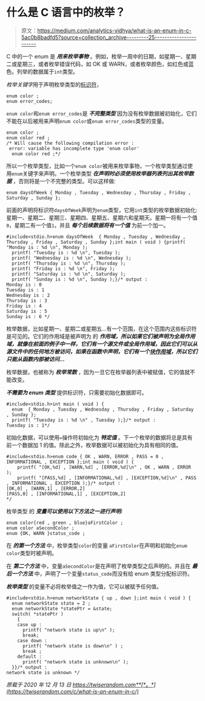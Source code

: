 # 什么是 C 语言中的枚举？

> 原文：<https://medium.com/analytics-vidhya/what-is-an-enum-in-c-5ac0b8badfd5?source=collection_archive---------25----------------------->

C 中的一个 enum 是 ***用来枚举事物*** 。例如，枚举一周中的日期，如星期一、星期二或星期三，或者枚举错误代码，如 OK 或 WARN，或者枚举颜色，如红色或蓝色。列举的数据属于`int`类型。

*枚举关键字*用于声明枚举类型的[标识符](https://twiserandom.com/c/what-is-an-identifier-in-c/)，

```
enum color ; 
enum error_codes;
```

`enum color`和`enum error_codes`是 ***不完整类型*** 因为没有枚举数据被初始化，它们不能在以后被用来声明`enum color`或`enum error_codes`类型的变量。

```
enum color ;
enum color red ;
/* Will cause the following compilation error :
 error: variable has incomplete type 'enum color'
  enum color red ;*/
```

所以一个枚举类型，比如一个`enum color`被用来枚举事物，一个枚举类型通过使用`enum`关键字来声明。一个枚举类型 ***在声明时必须使用枚举器列表列出其枚举数据*** ，否则将是一个不完整的类型。可以这样做:

```
enum daysOfWeek { Monday , Tuesday , Wednesday , Thursday , Friday , Saturday , Sunday };
```

前面的声明将标识符`daysOfWeek`声明为`enum`类型，它用`int`类型的枚举数据初始化:星期一、星期二、星期三、星期四、星期五、星期六和星期天。星期一将有一个值`0`，星期二有一个值`1`，并且 ***每个后续数据将有一个值*** 为前一个加一。

```
#include<stdio.h>enum daysOfWeek  { Monday , Tuesday , Wednesday , Thursday , Friday , Saturday , Sunday };int main ( void ) {printf( "Monday is : %d \n", Monday );
  printf( "Tuesday is : %d \n", Tuesday );
  printf( "Wednesday is : %d \n", Wednesday );
  printf( "Thursday is : %d \n", Thursday );
  printf( "Friday is : %d \n", Friday );
  printf( "Saturday is : %d \n", Saturday );
  printf( "Sunday is : %d \n", Sunday );}/* output :
Monday is : 0 
Tuesday is : 1 
Wednesday is : 2 
Thursday is : 3 
Friday is : 4 
Saturday is : 5 
Sunday is : 6 */
```

枚举数据，比如星期一、星期二或星期五…有一个范围，在这个范围内这些标识符是可见的。它们的作用域是被声明为 的 ***作用域，所以如果它们被声明为全局作用域，就像在前面的例子中一样，它们有一个源文件或全局作用域，因此它们可以从源文件中的任何地方被访问，如果在函数中声明，它们有一个[块作用域](https://twiserandom.com/c/what-is-an-identifier-in-c/#Scope_of_an_identifier)，所以它们只能从函数内部被访问…***

枚举数据，也被称为 ***枚举常数*** ，因为一旦它在枚举器列表中被赋值，它的值就不能改变。

***不需要为 enum 类型*** 提供标识符，只需要初始化数据即可。

```
#include<stdio.h>int main ( void ) {
  enum  { Monday , Tuesday , Wednesday , Thursday , Friday , Saturday , Sunday };
  printf( "Tuesday is : %d \n" , Tuesday );}/* output :
Tuesday is : 1*/
```

初始化数据，可以使用`=`操作符初始化为 ***特定值*** 。下一个枚举的数据将总是具有前一个数据加 1 的值。除此之外，枚举数据可以被初始化为具有相同的值。

```
#include<stdio.h>enum code { OK , WARN, ERROR , PASS = 0 , INFORMATIONAL , EXCEPTION };int main ( void ) {
    printf( "[OK,%d] , [WARN,%d] , [ERROR,%d]\n" , OK , WARN , ERROR  );
    printf( "[PASS,%d] , [INFORMATIONAL,%d] , [EXCEPTION,%d]\n" , PASS , INFORMATIONAL , EXCEPTION );}/* output :
[OK,0] , [WARN,1] , [ERROR,2]
[PASS,0] , [INFORMATIONAL,1] , [EXCEPTION,2]
*/
```

枚举类型 的 ***变量可以使用以下方法之一进行声明:***

```
enum color{red , green , blue}aFirstColor ;
enum color aSecondColor ; 
enum {OK, WARN }status_code ;
```

在 ***的第一个方法*** 中，枚举类型`color`的变量 `aFirstColor`在声明和初始化`enum color`类型时被声明。

在 ***第二个方法*** 中，变量`aSecondColor`是在声明了枚举类型之后声明的。并且在 ***最后一个方法*** 中，声明了一个变量`status_code`而没有给 enum 类型分配标识符。

***枚举类型*** 的变量不必将枚举值之一作为值，它可以被赋予任何值。

```
#include<stdio.h>enum networkState { up , down };int main ( void ) {
  enum networkState state = 2 ;
  enum networkState *statePtr = &state;
  switch( *statePtr )
    {
    case up :
      printf( "network state is up\n" );
      break;
    case down :
      printf( "network state is down\n" ) ;
      break ;
    default :
      printf( "network state is unknown\n" );
  }}/* output :
network state is unknown */
```

*原载于 2020 年 12 月 13 日 https://twiserandom.com**[*。*](https://twiserandom.com/c/what-is-an-enum-in-c/)*